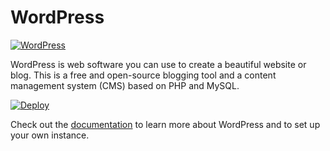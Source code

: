 # WordPress

[![WordPress](http://www.technomile.com/wp-content/uploads/2015/04/heroku_wordpress2.jpg)](https://wordpress.org)

WordPress is web software you can use to create a beautiful website or blog. This is a free and open-source blogging tool and a content management system (CMS) based on PHP and MySQL.

[![Deploy](https://www.herokucdn.com/deploy/button.png)](https://heroku.com/deploy?template=https://github.com/technomile/Heroku-WordPress)

Check out the [documentation](http://technomile-buildpack.herokuapp.com/WordPress/index.php) to learn more about WordPress and to set up your own instance.
